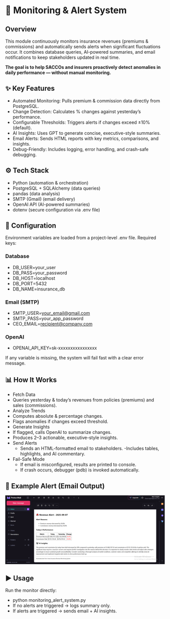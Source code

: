 # 📡 Monitoring & Alert System

## Overview
This module continuously monitors insurance revenues (premiums & commissions) and automatically sends alerts when significant fluctuations occur. It combines database queries, AI-powered summaries, and email notifications to keep stakeholders updated in real time.

**The goal is to help SACCOs and insurers proactively detect anomalies in daily performance — without manual monitoring.**

## ✨ Key Features

- Automated Monitoring: Pulls premium & commission data directly from PostgreSQL.
- Change Detection: Calculates % changes against yesterday’s performance.
- Configurable Thresholds: Triggers alerts if changes exceed ±10% (default).
- AI Insights: Uses GPT to generate concise, executive-style summaries.
- Email Alerts: Sends HTML reports with key metrics, comparisons, and insights.
- Debug-Friendly: Includes logging, error handling, and crash-safe debugging.

## ⚙️ Tech Stack
- Python (automation & orchestration)
- PostgreSQL + SQLAlchemy (data queries)
- pandas (data analysis)
- SMTP (Gmail) (email delivery)
- OpenAI API (AI-powered summaries)
- dotenv (secure configuration via .env file)

## 🔑 Configuration
Environment variables are loaded from a project-level .env file. Required keys:

### Database
- DB_USER=your_user
- DB_PASS=your_password
- DB_HOST=localhost
- DB_PORT=5432
- DB_NAME=insurance_db

### Email (SMTP)
- SMTP_USER=your_email@gmail.com
- SMTP_PASS=your_app_password
- CEO_EMAIL=recipient@company.com

### OpenAI
- OPENAI_API_KEY=sk-xxxxxxxxxxxxxxxx


If any variable is missing, the system will fail fast with a clear error message.

## 📊 How It Works
- Fetch Data
- Queries yesterday & today’s revenues from policies (premiums) and sales (commissions).
- Analyze Trends
- Computes absolute & percentage changes.
- Flags anomalies if changes exceed threshold.
- Generate Insights
- If flagged, calls OpenAI to summarize changes.
- Produces 2–3 actionable, executive-style insights.
- Send Alerts
    - Sends an HTML-formatted email to stakeholders.
    -Includes tables, highlights, and AI commentary.
- Fail-Safe Mode
    - If email is misconfigured, results are printed to console.
    - If crash occurs, debugger (pdb) is invoked automatically.

## 📧 Example Alert (Email Output)

![E-mail alert](../Snapshots/E-mail_alerts.png)

## ▶️ Usage
Run the monitor directly:
- python monitoring_alert_system.py
- If no alerts are triggered → logs summary only.
- If alerts are triggered → sends email + AI insights.